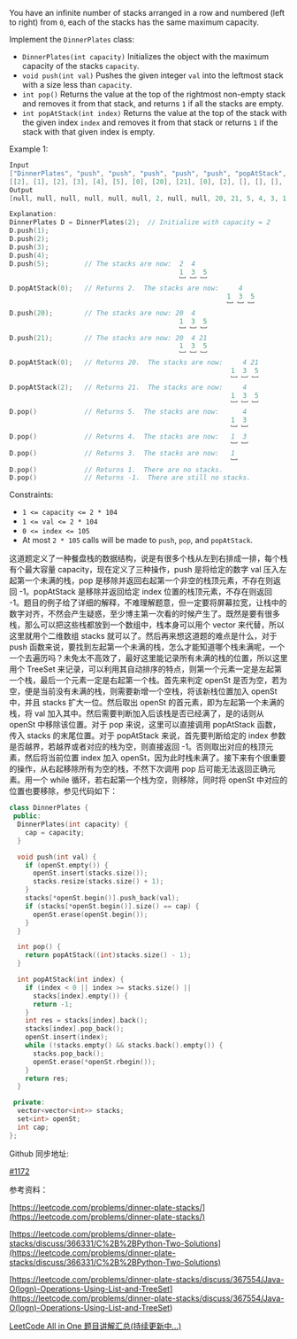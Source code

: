 You have an infinite number of stacks arranged in a row and numbered (left to right) from `0`, each of the stacks has the same maximum capacity.

Implement the `DinnerPlates` class:

- `DinnerPlates(int capacity)` Initializes the object with the maximum capacity of the stacks `capacity`.
- `void push(int val)` Pushes the given integer `val` into the leftmost stack with a size less than `capacity`.
- `int pop()` Returns the value at the top of the rightmost non-empty stack and removes it from that stack, and returns `1` if all the stacks are empty.
- `int popAtStack(int index)` Returns the value at the top of the stack with the given index `index` and removes it from that stack or returns `1` if the stack with that given index is empty.

Example 1:

```cpp
Input
["DinnerPlates", "push", "push", "push", "push", "push", "popAtStack", "push", "push", "popAtStack", "popAtStack", "pop", "pop", "pop", "pop", "pop"]
[[2], [1], [2], [3], [4], [5], [0], [20], [21], [0], [2], [], [], [], [], []]
Output
[null, null, null, null, null, null, 2, null, null, 20, 21, 5, 4, 3, 1, -1]

Explanation:
DinnerPlates D = DinnerPlates(2);  // Initialize with capacity = 2
D.push(1);
D.push(2);
D.push(3);
D.push(4);
D.push(5);         // The stacks are now:  2  4
                                           1  3  5
                                           ﹈ ﹈ ﹈
D.popAtStack(0);   // Returns 2.  The stacks are now:     4
                                                       1  3  5
                                                       ﹈ ﹈ ﹈
D.push(20);        // The stacks are now: 20  4
                                           1  3  5
                                           ﹈ ﹈ ﹈
D.push(21);        // The stacks are now: 20  4 21
                                           1  3  5
                                           ﹈ ﹈ ﹈
D.popAtStack(0);   // Returns 20.  The stacks are now:     4 21
                                                        1  3  5
                                                        ﹈ ﹈ ﹈
D.popAtStack(2);   // Returns 21.  The stacks are now:     4
                                                        1  3  5
                                                        ﹈ ﹈ ﹈
D.pop()            // Returns 5.  The stacks are now:      4
                                                        1  3
                                                        ﹈ ﹈
D.pop()            // Returns 4.  The stacks are now:   1  3
                                                        ﹈ ﹈
D.pop()            // Returns 3.  The stacks are now:   1
                                                        ﹈
D.pop()            // Returns 1.  There are no stacks.
D.pop()            // Returns -1.  There are still no stacks.
```

Constraints:

- `1 <= capacity <= 2 * 104`
- `1 <= val <= 2 * 104`
- `0 <= index <= 105`
- At most `2 * 105` calls will be made to `push`, `pop`, and `popAtStack`.

这道题定义了一种餐盘栈的数据结构，说是有很多个栈从左到右排成一排，每个栈有个最大容量 capacity，现在定义了三种操作，push 是将给定的数字 val 压入左起第一个未满的栈，pop 是移除并返回右起第一个非空的栈顶元素，不存在则返回 -1。popAtStack 是移除并返回给定 index 位置的栈顶元素，不存在则返回 -1。题目的例子给了详细的解释，不难理解题意，但一定要将屏幕拉宽，让栈中的数字对齐，不然会产生疑惑，至少博主第一次看的时候产生了。既然是要有很多栈，那么可以把这些栈都放到一个数组中，栈本身可以用个 vector 来代替，所以这里就用个二维数组 stacks 就可以了。然后再来想这道题的难点是什么，对于 push 函数来说，要找到左起第一个未满的栈，怎么才能知道哪个栈未满呢，一个一个去遍历吗？未免太不高效了，最好这里能记录所有未满的栈的位置，所以这里用个 TreeSet 来记录，可以利用其自动排序的特点，则第一个元素一定是左起第一个栈，最后一个元素一定是右起第一个栈。首先来判定 openSt 是否为空，若为空，便是当前没有未满的栈，则需要新增一个空栈，将该新栈位置加入 openSt 中，并且 stacks 扩大一位。然后取出 openSt 的首元素，即为左起第一个未满的栈，将 val 加入其中。然后需要判断加入后该栈是否已经满了，是的话则从 openSt 中移除该位置。对于 pop 来说，这里可以直接调用 popAtStack 函数，传入 stacks 的末尾位置。对于 popAtStack 来说，首先要判断给定的 index 参数是否越界，若越界或者对应的栈为空，则直接返回 -1。否则取出对应的栈顶元素，然后将当前位置 index 加入 openSt，因为此时栈未满了。接下来有个很重要的操作，从右起移除所有为空的栈，不然下次调用 pop 后可能无法返回正确元素。用一个 while 循环，若右起第一个栈为空，则移除，同时将 openSt 中对应的位置也要移除，参见代码如下：

```cpp
class DinnerPlates {
 public:
  DinnerPlates(int capacity) {
    cap = capacity;
  }

  void push(int val) {
    if (openSt.empty()) {
      openSt.insert(stacks.size());
      stacks.resize(stacks.size() + 1);
    }
    stacks[*openSt.begin()].push_back(val);
    if (stacks[*openSt.begin()].size() == cap) {
      openSt.erase(openSt.begin());
    }
  }

  int pop() {
    return popAtStack((int)stacks.size() - 1);
  }

  int popAtStack(int index) {
    if (index < 0 || index >= stacks.size() ||
      stacks[index].empty()) {
      return -1;
    }
    int res = stacks[index].back();
    stacks[index].pop_back();
    openSt.insert(index);
    while (!stacks.empty() && stacks.back().empty()) {
      stacks.pop_back();
      openSt.erase(*openSt.rbegin());
    }
    return res;
  }

 private:
  vector<vector<int>> stacks;
  set<int> openSt;
  int cap;
};
```

Github 同步地址:

[#1172](https://github.com/grandyang/leetcode/issues/1172)

参考资料：

[https://leetcode.com/problems/dinner-plate-stacks/](https://leetcode.com/problems/dinner-plate-stacks/)

[https://leetcode.com/problems/dinner-plate-stacks/discuss/366331/C%2B%2BPython-Two-Solutions](https://leetcode.com/problems/dinner-plate-stacks/discuss/366331/C%2B%2BPython-Two-Solutions)

[](<https://leetcode.com/problems/dinner-plate-stacks/discuss/367554/Java-O(logn)-Operations-Using-List-and-TreeSet>)[https://leetcode.com/problems/dinner-plate-stacks/discuss/367554/Java-O(logn)-Operations-Using-List-and-TreeSet](<https://leetcode.com/problems/dinner-plate-stacks/discuss/367554/Java-O(logn)-Operations-Using-List-and-TreeSet>)

[LeetCode All in One 题目讲解汇总(持续更新中...)](https://www.cnblogs.com/grandyang/p/4606334.html)
